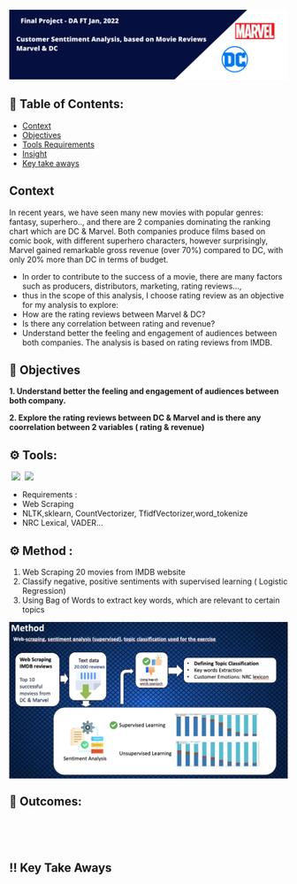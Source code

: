 ![Header](https://github.com/lamtranluu/lam.labwork/blob/main/Final%20Project/Image/Modern%20Desktop%20Writing%20Workshop%20Google%20Classroom%20Header%20.png)


## 📖 Table of Contents:
* [Context](https://github.com/lamtranluu/lam.labwork/blob/main/Final%20Project/README.md#context)
* [Objectives]()
* [Tools Requirements]()
* [Insight]() 
* [Key take aways]() 

## Context 
In recent years, we have seen many new movies with popular genres: fantasy, superhero.., and there are 2 companies dominating the ranking chart which are DC & Marvel. Both companies produce films based on comic book, with different superhero characters, however surprisingly, Marvel gained remarkable gross revenue (over 70%) compared to DC, with only 20% more than DC in terms of budget. 
- In order to contribute to the success of a movie, there are many factors such as producers, distributors, marketing, rating reviews..., 
- thus in the scope of this analysis, I choose rating review as an objective for my analysis to explore: 
- How are the rating reviews between Marvel & DC? 
- Is there any correlation between rating and revenue? 
- Understand better the feeling and engagement of audiences between both companies. The analysis is based on rating reviews from IMDB.

## 🎯 Objectives 
**1. Understand better the feeling and engagement of audiences between both company.**

**2. Explore the rating reviews between DC & Marvel and is there any coorrelation between 2 variables ( rating & revenue)**

## ⚙️ Tools:
 ![](https://img.shields.io/badge/Tableau-Visualization-informational?style=flat&logo=tableau&logoColor=white&color=2bbc8a)
 ![](https://img.shields.io/badge/Python-Code-informational?style=flat&logo=python&logoColor=white&color=2dbc8a)
- Requirements :
- Web Scraping
- NLTK,sklearn, CountVectorizer, TfidfVectorizer,word_tokenize
- NRC Lexical, VADER...
 
## ⚙️ Method :
1. Web Scraping 20 movies from IMDB website
2. Classify negative, positive sentiments with supervised learning ( Logistic Regression)
3. Using Bag of Words to extract key words, which are relevant to certain topics
<img align="center" src="https://github.com/lamtranluu/lam.labwork/blob/main/Final%20Project/Image/Screenshot%202022-03-17%20at%2021.29.01.png " width="700px">
 
## 📌 Outcomes:


<img align="center" src=" " width="700px">



 
## ‼️ Key Take Aways
 
